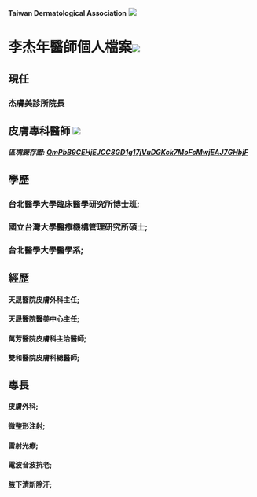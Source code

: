 **Taiwan Dermatological Association**
![](https://i.imgur.com/c4PrZud.png)
# 李杰年醫師個人檔案![](https://i.imgur.com/LwxVHcd.png)


## 現任

### 杰膚美診所院長 



## 皮膚專科醫師 ![](https://i.imgur.com/JP4b3IN.png)

##### 區塊錬存證: [QmPbB9CEHjEJCC8GD1g17jVuDGKck7MoFcMwjEAJ7GHbjF](https://explore.ipld.io/#/explore/QmPbB9CEHjEJCC8GD1g17jVuDGKck7MoFcMwjEAJ7GHbjF)


## 學歷

### 台北醫學大學臨床醫學研究所博士班;

### 國立台灣大學醫療機構管理研究所碩士;

### 台北醫學大學醫學系;



## 經歷

#### 天晟醫院皮膚外科主任;

#### 天晟醫院醫美中心主任;

#### 萬芳醫院皮膚科主治醫師;

#### 雙和醫院皮膚科總醫師;



## 專長

#### 皮膚外科;

#### 微整形注射;

#### 雷射光療;

#### 電波音波抗老;

#### 腋下清新除汗;




